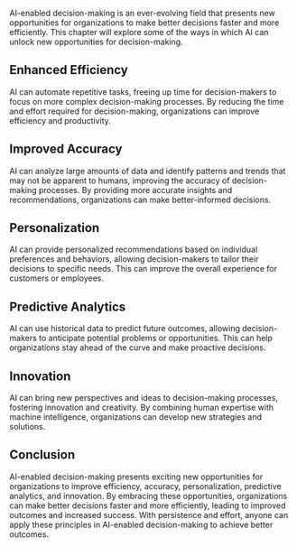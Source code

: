 
AI-enabled decision-making is an ever-evolving field that presents new opportunities for organizations to make better decisions faster and more efficiently. This chapter will explore some of the ways in which AI can unlock new opportunities for decision-making.

Enhanced Efficiency
-------------------

AI can automate repetitive tasks, freeing up time for decision-makers to focus on more complex decision-making processes. By reducing the time and effort required for decision-making, organizations can improve efficiency and productivity.

Improved Accuracy
-----------------

AI can analyze large amounts of data and identify patterns and trends that may not be apparent to humans, improving the accuracy of decision-making processes. By providing more accurate insights and recommendations, organizations can make better-informed decisions.

Personalization
---------------

AI can provide personalized recommendations based on individual preferences and behaviors, allowing decision-makers to tailor their decisions to specific needs. This can improve the overall experience for customers or employees.

Predictive Analytics
--------------------

AI can use historical data to predict future outcomes, allowing decision-makers to anticipate potential problems or opportunities. This can help organizations stay ahead of the curve and make proactive decisions.

Innovation
----------

AI can bring new perspectives and ideas to decision-making processes, fostering innovation and creativity. By combining human expertise with machine intelligence, organizations can develop new strategies and solutions.

Conclusion
----------

AI-enabled decision-making presents exciting new opportunities for organizations to improve efficiency, accuracy, personalization, predictive analytics, and innovation. By embracing these opportunities, organizations can make better decisions faster and more efficiently, leading to improved outcomes and increased success. With persistence and effort, anyone can apply these principles in AI-enabled decision-making to achieve better outcomes.
